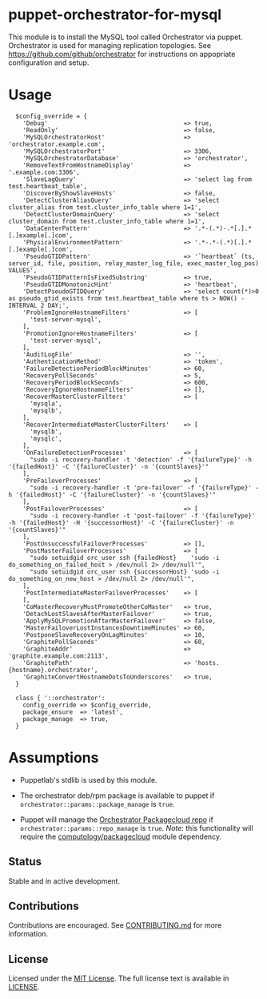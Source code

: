 # puppet-orchestrator-for-mysql 

This module is to install the MySQL tool called Orchestrator via puppet. Orchestrator is used for managing replication topologies. See https://github.com/github/orchestrator for instructions on appopriate configuration and setup.

# Usage

```
  $config_override = {
    'Debug'                                      => true,
    'ReadOnly'                                   => false,
    'MySQLOrchestratorHost'                      => 'orchestrator.example.com',
    'MySQLOrchestratorPort'                      => 3306,
    'MySQLOrchestratorDatabase'                  => 'orchestrator',
    'RemoveTextFromHostnameDisplay'              => '.example.com:3306',
    'SlaveLagQuery'                              => 'select lag from test.heartbeat_table',
    'DiscoverByShowSlaveHosts'                   => false,
    'DetectClusterAliasQuery'                    => 'select cluster_alias from test.cluster_info_table where 1=1',
    'DetectClusterDomainQuery'                   => 'select cluster_domain from test.cluster_info_table where 1=1',
    'DataCenterPattern'                          => '.*-(.*)-.*[.].*[.]example[.]com',
    'PhysicalEnvironmentPattern'                 => '.*-.*-(.*)[.].*[.]example[.]com',
    'PseudoGTIDPattern'                          => '`heartbeat` (ts, server_id, file, position, relay_master_log_file, exec_master_log_pos) VALUES',
    'PseudoGTIDPatternIsFixedSubstring'          => true,
    'PseudoGTIDMonotonicHint'                    => 'heartbeat',
    'DetectPseudoGTIDQuery'                      => 'select count(*)>0 as pseudo_gtid_exists from test.heartbeat_table where ts > NOW() - INTERVAL 2 DAY;',
    'ProblemIgnoreHostnameFilters'               => [
      'test-server-mysql',
    ],
    'PromotionIgnoreHostnameFilters'             => [
      'test-server-mysql',
    ],
    'AuditLogFile'                               => '',
    'AuthenticationMethod'                       => 'token',
    'FailureDetectionPeriodBlockMinutes'         => 60,
    'RecoveryPollSeconds'                        => 5,
    'RecoveryPeriodBlockSeconds'                 => 600,
    'RecoveryIgnoreHostnameFilters'              => [],
    'RecoverMasterClusterFilters'                => [
      'mysqla',
      'mysqlb',
    ],
    'RecoverIntermediateMasterClusterFilters'    => [
      'mysqlb',
      'mysqlc',
    ],
    'OnFailureDetectionProcesses'                => [
      "sudo -i recovery-handler -t 'detection' -f '{failureType}' -h '{failedHost}' -C '{failureCluster}' -n '{countSlaves}'"
    ],
    'PreFailoverProcesses'                       => [
      "sudo -i recovery-handler -t 'pre-failover' -f '{failureType}' -h '{failedHost}' -C '{failureCluster}' -n '{countSlaves}'"
    ],
    'PostFailoverProcesses'                      => [
      "sudo -i recovery-handler -t 'post-failover' -f '{failureType}' -h '{failedHost}' -H '{successorHost}' -C '{failureCluster}' -n '{countSlaves}'"
    ],
    'PostUnsuccessfulFailoverProcesses'          => [],
    'PostMasterFailoverProcesses'                => [
      "sudo setuidgid orc_user ssh {failedHost}    'sudo -i do_something_on_failed_host > /dev/null 2> /dev/null'",
      "sudo setuidgid orc_user ssh {successorHost} 'sudo -i do_something_on_new_host > /dev/null 2> /dev/null'",
    ],
    'PostIntermediateMasterFailoverProcesses'    => [
    ],
    'CoMasterRecoveryMustPromoteOtherCoMaster'   => true,
    'DetachLostSlavesAfterMasterFailover'        => true,
    'ApplyMySQLPromotionAfterMasterFailover'     => false,
    'MasterFailoverLostInstancesDowntimeMinutes' => 60,
    'PostponeSlaveRecoveryOnLagMinutes'          => 10,
    'GraphitePollSeconds'                        => 60,
    'GraphiteAddr'                               => 'graphite.example.com:2113',
    'GraphitePath'                               => 'hosts.{hostname}.orchestrator',
    'GraphiteConvertHostnameDotsToUnderscores'   => true,
  }

  class { '::orchestrator':
    config_override => $config_override,
    package_ensure  => 'latest',
    package_manage  => true,
  }
```
# Assumptions

* Puppetlab's stdlib is used by this module.

* The orchestrator deb/rpm package is available to puppet if `orchestrator::params::package_manage` is `true`.

* Puppet will manage the [Orchestrator Packagecloud repo](https://packagecloud.io/github/orchestrator) if `orchestrator::params::repo_manage` is `true`. *Note*: this functionality will require the [computology/packagecloud]( https://forge.puppet.com/computology/packagecloud) module dependency.

## Status
Stable and in active development.

## Contributions
Contributions are encouraged. See [CONTRIBUTING.md](https://github.com/github/puppet-orchestrator-for-mysql/blob/master/CONTRIBUTING.md) for more information.

## License
Licensed under the [MIT License](http://en.wikipedia.org/wiki/MIT_License).
The full license text is available in [LICENSE](https://github.com/github/puppet-orchestrator-for-mysql/blob/master/LICENSE).
